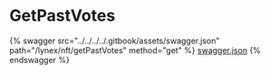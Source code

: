 # GetPastVotes

{% swagger src="../../../../.gitbook/assets/swagger.json" path="/lynex/nft/getPastVotes" method="get" %}
[swagger.json](../../../../.gitbook/assets/swagger.json)
{% endswagger %}
